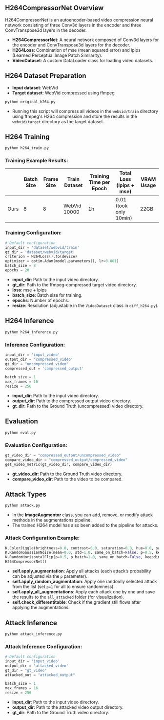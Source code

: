 ## H264CompressorNet Overview

H264CompressorNet is an autoencoder-based video compression neural network consisting of three Conv3d layers in the encoder and three ConvTranspose3d layers in the decoder.

- **H264CompressorNet**: A neural network composed of Conv3d layers for the encoder and ConvTranspose3d layers for the decoder.
- **H264Loss**: Combination of mse (mean squared error) and lpips (Learned Perceptual Image Patch Similarity).
- **VideoDataset**: A custom DataLoader class for loading video datasets.

## H264 Dataset Preparation

- **Input dataset**: WebVid
- **Target dataset**: WebVid compressed using ffmpeg

```bash
python original_h264.py
```

- Running this script will compress all videos in the `webvid/train` directory using ffmpeg's H264 compression and store the results in the `webvid/target` directory as the target dataset.

## H264 Training

```bash
python h264_train.py
```

### Training Example Results:

|  | **Batch Size** | **Frame Size** | **Train Dataset** | **Training Time per Epoch** | **Total Loss (lpips + mse)** | **VRAM Usage** |
| --- | --- | --- | --- | --- | --- | --- |
| Ours | 8 | 8 | WebVid 10000 | 1h | 0.01 (took only 10min) | 22GB |

### Training Configuration:

```python
# Default configuration
input_dir = 'dataset/webvid/train'
gt_dir = 'dataset/webvid/target'
criterion = H264Loss().to(device)
optimizer = optim.Adam(model.parameters(), lr=0.001)
batch_size = 8
epochs = 20 
```

- **input_dir**: Path to the input video directory.
- **gt_dir**: Path to the ffmpeg-compressed target video directory.
- **loss**: mse + lpips
- **batch_size**: Batch size for training.
- **epochs**: Number of epochs.
- **resize**: Resolution (adjustable in the `VideoDataset` class in `diff_h264.py`).

## H264 Inference

```bash
python h264_inference.py
```

### Inference Configuration:

```python
input_dir = 'input_video'
output_dir = 'compressed_video'
gt_dir = "uncompressed_video"
compressed_out = 'compressed_output'

batch_size = 1
max_frames = 16
resize = 256
```

- **input_dir**: Path to the input video directory.
- **output_dir**: Path to the compressed output video directory.
- **gt_dir**: Path to the Ground Truth (uncompressed) video directory.

## Evaluation

```bash
python eval.py
```

### Evaluation Configuration:

```python
gt_video_dir = "compressed_output/uncompressed_video"
compare_video_dir = "compressed_output/compressed_video"
get_video_metric(gt_video_dir, compare_video_dir)
```

- **gt_video_dir**: Path to the Ground Truth video directory.
- **compare_video_dir**: Path to the video to be compared.

## Attack Types

```bash
python attack.py
```

- In the **ImageAugmentor** class, you can add, remove, or modify attack methods in the augmentations pipeline.
- The trained H264 model has also been added to the pipeline for attacks.

### Attack Configuration Example:

```python
K.ColorJiggle(brightness=0.0, contrast=0.0, saturation=0.0, hue=0.0, same_on_batch=False, p=1.0, keepdim=False),
K.RandomGaussianNoise(mean=0.0, std=1.0, same_on_batch=False, p=0.5, keepdim=False),
K.RandomHorizontalFlip(p=0.5, p_batch=1.0, same_on_batch=False, keepdim=False),
H264CompressorNet()
```

- **self.apply_augmentation**: Apply all attacks (each attack’s probability can be adjusted via the `p` parameter).
- **self.apply_random_augmentation**: Apply one randomly selected attack from the list (set `p=1` for all to ensure randomness).
- **self.apply_all_augmentations**: Apply each attack one by one and save the results to the `all_attacked` folder (for visualization).
- **self.check_differentitable**: Check if the gradient still flows after applying the augmentations.

## Attack Inference

```bash
python attack_inference.py
```

### Attack Inference Configuration:

```python
# Default configuration
input_dir = 'input_video'
output_dir = 'attacked_video'
gt_dir = "gt_video"
attacked_out = "attacked_output"

batch_size = 1
max_frames = 16
resize = 256
```

- **input_dir**: Path to the input video directory.
- **output_dir**: Path to the attacked video output directory.
- **gt_dir**: Path to the Ground Truth video directory.
```
